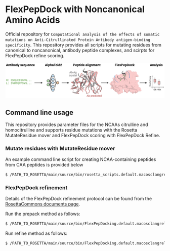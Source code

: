 # FlexPepDock with Noncanonical Amino Acids
Official repository for `Computational analysis of the effects of somatic mutations on Anti-Citrullinated Protein Antibody antigen-binding specificity`. This repository provides all scripts for mutating residues from canonical to noncanonical, antibody peptide complexes, and scirpts for FlexPepDock refine scoring.

![NCAA FlexPepDock pipeline](pipeline_fig.png)

## Command line usage

This repository provides parameter files for the NCAAs citrulline and homocitrulline and supports residue mutations with the Rosetta MutateResidue mover and FlexPepDock scoring with FlexPepDock Refine.

### Mutate residues with MutateResidue mover

An example command line script for creating NCAA-containing peptides from CAA peptides is provided below

```bash
$ /PATH_TO_ROSETTA/main/source/bin/rosetta_scripts.default.macosclangrelease -s [NAME.pdb] -extra_res_fa /PATH_TO_ROSETTA/main/database/chemical/residue_type_sets/fa_standard/residue_types/l-ncaa/CIR.params -parser:protocol mutate_one.xml
```

### FlexPepDock refinement

Details of the FlexPepDock refinement protocol can be found from the [RosettaCommons documents page](https://www.rosettacommons.org/docs/latest/application_documentation/docking/flex-pep-dock).

Run the prepack method as follows:

```bash
$ /PATH_TO_ROSETTA/main/source/bin/FlexPepDocking.default.macosclangrelease @flags/prepack_flags >output/ppk.log
```

Run refine method as follows:

```bash
$ /PATH_TO_ROSETTA/main/source/bin/FlexPepDocking.default.macosclangrelease @flags/refine_flags >refine.log
```






